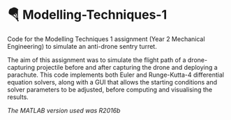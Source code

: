 # 🪂 Modelling-Techniques-1
Code for the Modelling Techniques 1 assignment (Year 2 Mechanical Engineering) to simulate an anti-drone sentry turret.

The aim of this assignment was to simulate the flight path of a drone-capturing projectile before and after capturing the drone and deploying a parachute. This code implements both Euler and Runge-Kutta-4 differential equation solvers, along with a GUI that allows the starting conditions and solver parameters to be adjusted, before computing and visualising the results.

_The MATLAB version used was R2016b_
